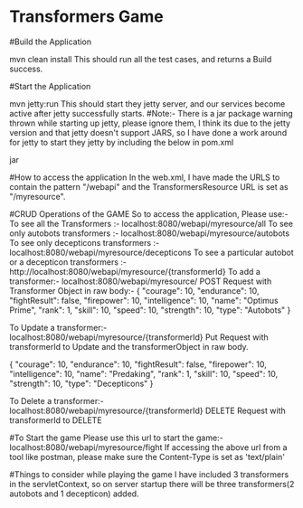# Transformers Game

#Build the Application

mvn clean install
This should run all the test cases, and returns a Build success.

#Start the Application

mvn jetty:run
This should start they jetty server, and our services become active after jetty successfully starts. 
#Note:- There is a jar package warning thrown while starting up jetty, please ignore them, I think its due to the jetty version and that jetty doesn't support JARS, so I have done a work around for jetty to start they jetty by including the below in pom.xml

<supportedPackagings>
    <supportedPackaging>jar</supportedPackaging>
</supportedPackagings>

#How to access the application
In the web.xml, I have made the URLS to contain the pattern "/webapi" and the TransformersResource URL is set as "/myresource".

#CRUD Operations of the GAME
So to access the application, Please use:-
To see all the Transformers :- localhost:8080/webapi/myresource/all
To see only autobots transformers :- localhost:8080/webapi/myresource/autobots
To see only decepticons transformers :- localhost:8080/webapi/myresource/decepticons
To see a particular autobot or a decepticon transformers :- http://localhost:8080/webapi/myresource/{transformerId}
To add a transformer:- localhost:8080/webapi/myresource/ 
POST Request with Transformer Object in raw body:-
{
        "courage": 10,
        "endurance": 10,
        "fightResult": false,
        "firepower": 10,
        "intelligence": 10,
        "name": "Optimus Prime",
        "rank": 1,
        "skill": 10,
        "speed": 10,
        "strength": 10,
        "type": "Autobots"
    }
    
To Update a transformer:- localhost:8080/webapi/myresource/{transformerId}
Put Request with transformerId to Update and the transformerObject in raw body.

{
        "courage": 10,
        "endurance": 10,
        "fightResult": false,
        "firepower": 10,
        "intelligence": 10,
        "name": "Predaking",
        "rank": 1,
        "skill": 10,
        "speed": 10,
        "strength": 10,
        "type": "Decepticons"
    }
    
To Delete a transformer:- localhost:8080/webapi/myresource/{transformerId}
DELETE Request with transformerId to DELETE


#To Start the game
Please use this url to start the game:- localhost:8080/webapi/myresource/fight
If accessing the above url from a tool like postman, please make sure the Content-Type is set as 'text/plain'


#Things to consider while playing the game
I have included 3 transformers in the servletContext, so on server startup there will be three transformers(2 autobots and 1 decepticon) added.






